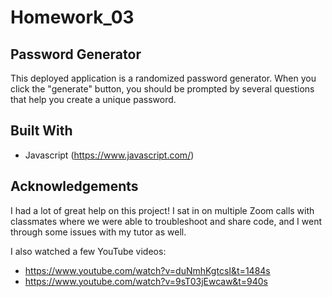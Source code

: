 # Homework_03

## Password Generator

This deployed application is a randomized password generator. When you click the "generate" button, you should be prompted by several questions that help you create a unique password.

## Built With

* Javascript (https://www.javascript.com/)

## Acknowledgements

I had a lot of great help on this project! I sat in on multiple Zoom calls with classmates where we were able to troubleshoot and share code, and I went through some issues with my tutor as well.

I also watched a few YouTube videos:
* https://www.youtube.com/watch?v=duNmhKgtcsI&t=1484s
* https://www.youtube.com/watch?v=9sT03jEwcaw&t=940s
